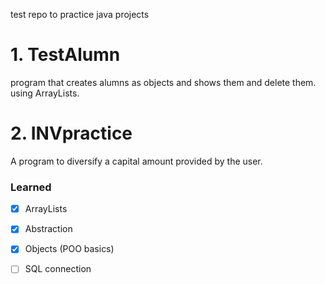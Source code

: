 test repo to practice java projects

# 1. TestAlumn
  program that creates alumns as objects and shows them and delete them. using ArrayLists.

# 2. INVpractice
  A program to diversify a capital amount provided by the user.


### Learned
-[x] ArrayLists
-[x] Abstraction
-[x] Objects (POO basics)
-[ ] SQL connection


